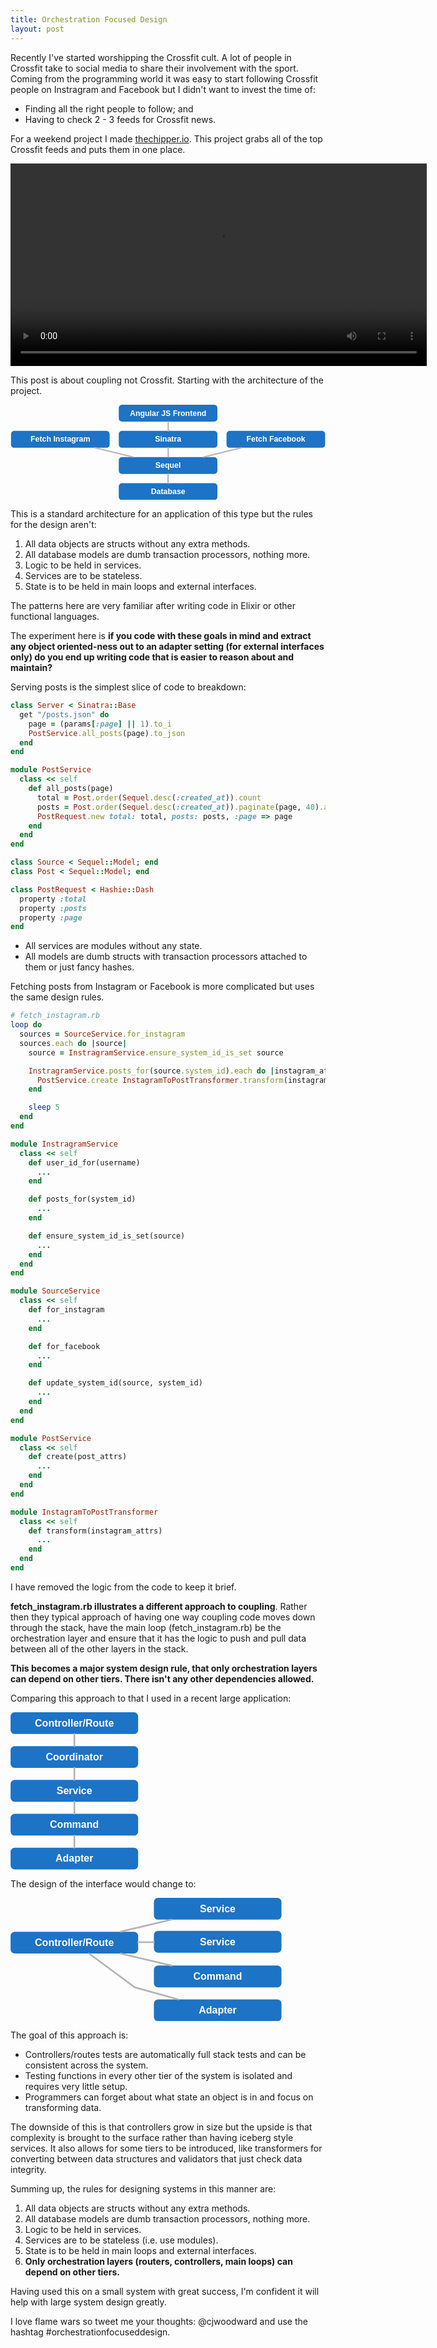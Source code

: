 ```yaml
---
title: Orchestration Focused Design
layout: post
---
```


Recently I've started worshipping the Crossfit cult. A lot of people in Crossfit take to social media to share their involvement with the sport. Coming from the programming world it was easy to start following Crossfit people on Instragram and Facebook but I didn't want to invest the time of:

- Finding all the right people to follow; and
- Having to check 2 - 3 feeds for Crossfit news.

For a weekend project I made [thechipper.io](http://thechipper.io). This project grabs all of the top Crossfit feeds and puts them in one place.

<video width="666" height="324" autoplay loop>
  <source src="http://cl.ly/1v2y1F241x0j/download/thechipper.mp4" type="video/mp4">
</video>

This post is about coupling not Crossfit. Starting with the architecture of the project.


<svg xmlns="http://www.w3.org/2000/svg" xmlns:xl="http://www.w3.org/1999/xlink" version="1.1" viewBox="35 51 489 148" width="489pt" height="148pt"><metadata xmlns:dc="http://purl.org/dc/elements/1.1/"><dc:date>2014-08-10 22:20Z</dc:date><!-- Produced by OmniGraffle Professional 5.4.4 --></metadata><defs><font-face font-family="Helvetica" font-size="12" units-per-em="1000" underline-position="-75.683594" underline-thickness="49.316406" slope="0" x-height="532.22656" cap-height="719.72656" ascent="770.01953" descent="-229.98047" font-weight="bold"><font-face-src><font-face-name name="Helvetica-Bold"/></font-face-src></font-face></defs><g stroke="none" stroke-opacity="1" stroke-dasharray="none" fill="none" fill-opacity="1"><title>Canvas 3</title><g><title>Layer 1</title><path d="M 208.09856 51 L 351.17699 51 C 353.93841 51 356.17699 53.238576 356.17699 56 L 356.17699 72.117647 C 356.17699 74.87907 353.93841 77.117647 351.17699 77.117647 L 208.09856 77.117647 C 205.33714 77.117647 203.09856 74.87907 203.09856 72.117647 L 203.09856 56 C 203.09856 53.238576 205.33714 51 208.09856 51 Z" fill="#1d73c5"/><text transform="translate(208.09856 57.058824)" fill="white"><tspan font-family="Helvetica" font-size="12" font-weight="bold" fill="white" x="12.2042534" y="11" textLength="118.66992">Angular JS Frontend</tspan></text><path d="M 208.09856 91.62745 L 351.17699 91.62745 C 353.93841 91.62745 356.17699 93.86603 356.17699 96.62745 L 356.17699 112.7451 C 356.17699 115.50652 353.93841 117.7451 351.17699 117.7451 L 208.09856 117.7451 C 205.33714 117.7451 203.09856 115.50652 203.09856 112.7451 L 203.09856 96.62745 C 203.09856 93.86603 205.33714 91.62745 208.09856 91.62745 Z" fill="#1d73c5"/><text transform="translate(208.09856 97.686275)" fill="white"><tspan font-family="Helvetica" font-size="12" font-weight="bold" fill="white" x="51.198394" y="11" textLength="40.68164">Sinatra</tspan></text><line x1="279.7906" y1="77.117647" x2="279.9604" y2="91.62745" stroke="#b3b3b3" stroke-linecap="round" stroke-linejoin="round" stroke-width="2"/><path d="M 208.09856 132.2549 L 351.17699 132.2549 C 353.93841 132.2549 356.17699 134.49348 356.17699 137.2549 L 356.17699 153.37255 C 356.17699 156.13397 353.93841 158.37255 351.17699 158.37255 L 208.09856 158.37255 C 205.33714 158.37255 203.09856 156.13397 203.09856 153.37255 L 203.09856 137.2549 C 203.09856 134.49348 205.33714 132.2549 208.09856 132.2549 Z" fill="#1d73c5"/><text transform="translate(208.09856 138.313725)" fill="white"><tspan font-family="Helvetica" font-size="12" font-weight="bold" fill="white" x="51.866363" y="11" textLength="39.345703">Sequel</tspan></text><line x1="279.7906" y1="117.7451" x2="279.9604" y2="132.2549" stroke="#b3b3b3" stroke-linecap="round" stroke-linejoin="round" stroke-width="2"/><path d="M 208.09856 172.88235 L 351.17699 172.88235 C 353.93841 172.88235 356.17699 175.12093 356.17699 177.88235 L 356.17699 194 C 356.17699 196.76142 353.93841 199 351.17699 199 L 208.09856 199 C 205.33714 199 203.09856 196.76142 203.09856 194 L 203.09856 177.88235 C 203.09856 175.12093 205.33714 172.88235 208.09856 172.88235 Z" fill="#1d73c5"/><text transform="translate(208.09856 178.94118)" fill="white"><tspan font-family="Helvetica" font-size="12" font-weight="bold" fill="white" x="44.85855" y="11" textLength="53.361328">Database</tspan></text><line x1="279.63778" y1="158.37255" x2="279.63778" y2="172.88235" stroke="#b3b3b3" stroke-linecap="round" stroke-linejoin="round" stroke-width="2"/><path d="M 40.810194 91.62745 L 183.88862 91.62745 C 186.65005 91.62745 188.88862 93.86603 188.88862 96.62745 L 188.88862 112.7451 C 188.88862 115.50652 186.65005 117.7451 183.88862 117.7451 L 40.810194 117.7451 C 38.04877 117.7451 35.810194 115.50652 35.810194 112.7451 L 35.810194 96.62745 C 35.810194 93.86603 38.04877 91.62745 40.810194 91.62745 Z" fill="#1d73c5"/><text transform="translate(40.810194 97.686275)" fill="white"><tspan font-family="Helvetica" font-size="12" font-weight="bold" fill="white" x="25.194488" y="11" textLength="92.689453">Fetch Instagram</tspan></text><path d="M 375.38692 91.62745 L 518.46535 91.62745 C 521.22677 91.62745 523.46535 93.86603 523.46535 96.62745 L 523.46535 112.7451 C 523.46535 115.50652 521.22677 117.7451 518.46535 117.7451 L 375.38692 117.7451 C 372.6255 117.7451 370.38692 115.50652 370.38692 112.7451 L 370.38692 96.62745 C 370.38692 93.86603 372.6255 91.62745 375.38692 91.62745 Z" fill="#1d73c5"/><text transform="translate(375.38692 97.686275)" fill="white"><tspan font-family="Helvetica" font-size="12" font-weight="bold" fill="white" x="25.862457" y="11" textLength="91.353516">Fetch Facebook</tspan></text><line x1="393.68797" y1="117.7451" x2="334.53446" y2="132.2549" stroke="#b3b3b3" stroke-linecap="round" stroke-linejoin="round" stroke-width="2"/><line x1="166.06168" y1="117.7451" x2="225.74199" y2="132.2549" stroke="#b3b3b3" stroke-linecap="round" stroke-linejoin="round" stroke-width="2"/></g></g></svg>

This is a standard architecture for an application of this type but the rules for the design aren't:

1. All data objects are structs without any extra methods.
2. All database models are dumb transaction processors, nothing more.
3. Logic to be held in services.
4. Services are to be stateless.
5. State is to be held in main loops and external interfaces.

The patterns here are very familiar after writing code in Elixir or other functional languages.

The experiment here is __if you code with these goals in mind and extract any object oriented-ness out to an adapter setting (for external interfaces only) do you end up writing code that is easier to reason about and maintain?__

Serving posts is the simplest slice of code to breakdown:

```ruby
class Server < Sinatra::Base
  get "/posts.json" do
    page = (params[:page] || 1).to_i
    PostService.all_posts(page).to_json
  end
end

module PostService
  class << self
    def all_posts(page)
      total = Post.order(Sequel.desc(:created_at)).count
      posts = Post.order(Sequel.desc(:created_at)).paginate(page, 40).all
      PostRequest.new total: total, posts: posts, :page => page
    end
  end
end

class Source < Sequel::Model; end
class Post < Sequel::Model; end

class PostRequest < Hashie::Dash
  property :total
  property :posts
  property :page
end
```

- All services are modules without any state.
- All models are dumb structs with transaction processors attached to them or just fancy hashes.

Fetching posts from Instagram or Facebook is more complicated but uses the same design rules.

```ruby
# fetch_instagram.rb
loop do
  sources = SourceService.for_instagram
  sources.each do |source|
    source = InstragramService.ensure_system_id_is_set source

    InstragramService.posts_for(source.system_id).each do |instagram_attrs|
      PostService.create InstagramToPostTransformer.transform(instagram_attrs)
    end

    sleep 5
  end
end

module InstragramService
  class << self
    def user_id_for(username)
      ...
    end

    def posts_for(system_id)
      ...
    end

    def ensure_system_id_is_set(source)
      ...
    end
  end
end

module SourceService
  class << self
    def for_instagram
      ...
    end

    def for_facebook
      ...
    end

    def update_system_id(source, system_id)
      ...
    end
  end
end

module PostService
  class << self
    def create(post_attrs)
      ...
    end
  end
end

module InstagramToPostTransformer
  class << self
    def transform(instagram_attrs)
      ...
    end
  end
end
```

I have removed the logic from the code to keep it brief.

__fetch_instagram.rb illustrates a different approach to coupling__. Rather then they typical approach of having one way coupling code moves down through the stack, have the main loop (fetch_instagram.rb) be the orchestration layer and ensure that it has the logic to push and pull data between all of the other layers in the stack.

__This becomes a major system design rule, that only orchestration layers can depend on other tiers. There isn't any other dependencies allowed.__

Comparing this approach to that I used in a recent large application:

<svg xmlns="http://www.w3.org/2000/svg" xmlns:xl="http://www.w3.org/1999/xlink" version="1.1" viewBox="203 17 154 189" width="154pt" height="189pt"><metadata xmlns:dc="http://purl.org/dc/elements/1.1/"><dc:date>2014-08-10 23:03Z</dc:date><!-- Produced by OmniGraffle Professional 5.4.4 --></metadata><defs><font-face font-family="Helvetica" font-size="12" units-per-em="1000" underline-position="-75.683594" underline-thickness="49.316406" slope="0" x-height="532.22656" cap-height="719.72656" ascent="770.01953" descent="-229.98047" font-weight="bold"><font-face-src><font-face-name name="Helvetica-Bold"/></font-face-src></font-face></defs><g stroke="none" stroke-opacity="1" stroke-dasharray="none" fill="none" fill-opacity="1"><title>Canvas 4</title><g><title>Layer 1</title><path d="M 208.09857 17 L 351.177 17 C 353.93842 17 356.177 19.238576 356.177 22 L 356.177 38.117647 C 356.177 40.87907 353.93842 43.117647 351.177 43.117647 L 208.09857 43.117647 C 205.33714 43.117647 203.09857 40.87907 203.09857 38.117647 L 203.09857 22 C 203.09857 19.238576 205.33714 17 208.09857 17 Z" fill="#1d73c5"/><text transform="translate(208.09857 23.058824)" fill="white"><tspan font-family="Helvetica" font-size="12" font-weight="bold" fill="white" x="24.207183" y="11" textLength="94.66406">Controller/Route</tspan></text><path d="M 208.09857 57.62745 L 351.177 57.62745 C 353.93842 57.62745 356.177 59.866027 356.177 62.62745 L 356.177 78.7451 C 356.177 81.50652 353.93842 83.7451 351.177 83.7451 L 208.09857 83.7451 C 205.33714 83.7451 203.09857 81.50652 203.09857 78.7451 L 203.09857 62.62745 C 203.09857 59.866027 205.33714 57.62745 208.09857 57.62745 Z" fill="#1d73c5"/><text transform="translate(208.09857 63.686275)" fill="white"><tspan font-family="Helvetica" font-size="12" font-weight="bold" fill="white" x="37.209136" y="11" textLength="68.660156">Coordinator</tspan></text><line x1="279.63776" y1="43.117647" x2="279.63776" y2="57.62745" stroke="#b3b3b3" stroke-linecap="round" stroke-linejoin="round" stroke-width="2"/><path d="M 208.09857 98.2549 L 351.177 98.2549 C 353.93842 98.2549 356.177 100.49348 356.177 103.2549 L 356.177 119.37255 C 356.177 122.13397 353.93842 124.37255 351.177 124.37255 L 208.09857 124.37255 C 205.33714 124.37255 203.09857 122.13397 203.09857 119.37255 L 203.09857 103.2549 C 203.09857 100.49348 205.33714 98.2549 208.09857 98.2549 Z" fill="#1d73c5"/><text transform="translate(208.09857 104.313725)" fill="white"><tspan font-family="Helvetica" font-size="12" font-weight="bold" fill="white" x="50.187652" y="11" textLength="42.703125">Service</tspan></text><line x1="279.63776" y1="83.7451" x2="279.63776" y2="98.2549" stroke="#b3b3b3" stroke-linecap="round" stroke-linejoin="round" stroke-width="2"/><path d="M 208.09857 138.88235 L 351.177 138.88235 C 353.93842 138.88235 356.177 141.12093 356.177 143.88235 L 356.177 160 C 356.177 162.76142 353.93842 165 351.177 165 L 208.09857 165 C 205.33714 165 203.09857 162.76142 203.09857 160 L 203.09857 143.88235 C 203.09857 141.12093 205.33714 138.88235 208.09857 138.88235 Z" fill="#1d73c5"/><text transform="translate(208.09857 144.94118)" fill="white"><tspan font-family="Helvetica" font-size="12" font-weight="bold" fill="white" x="42.204253" y="11" textLength="58.669922">Command</tspan></text><line x1="279.63779" y1="124.37255" x2="279.63779" y2="138.88235" stroke="#b3b3b3" stroke-linecap="round" stroke-linejoin="round" stroke-width="2"/><path d="M 208.09857 179.5098 L 351.177 179.5098 C 353.93842 179.5098 356.177 181.74838 356.177 184.5098 L 356.177 200.62745 C 356.177 203.38887 353.93842 205.62745 351.177 205.62745 L 208.09857 205.62745 C 205.33714 205.62745 203.09857 203.38887 203.09857 200.62745 L 203.09857 184.5098 C 203.09857 181.74838 205.33714 179.5098 208.09857 179.5098 Z" fill="#1d73c5"/><text transform="translate(208.09857 185.56863)" fill="white"><tspan font-family="Helvetica" font-size="12" font-weight="bold" fill="white" x="48.869292" y="11" textLength="45.339844">Adapter</tspan></text><line x1="279.63779" y1="164.99999" x2="279.63779" y2="179.5098" stroke="#b3b3b3" stroke-linecap="round" stroke-linejoin="round" stroke-width="2"/></g></g></svg>

The design of the interface would change to:

<svg xmlns="http://www.w3.org/2000/svg" xmlns:xl="http://www.w3.org/1999/xlink" version="1.1" viewBox="117 21 326 148" width="326pt" height="148pt"><metadata xmlns:dc="http://purl.org/dc/elements/1.1/"><dc:date>2014-08-10 23:08Z</dc:date><!-- Produced by OmniGraffle Professional 5.4.4 --></metadata><defs><font-face font-family="Helvetica" font-size="12" units-per-em="1000" underline-position="-75.683594" underline-thickness="49.316406" slope="0" x-height="532.22656" cap-height="719.72656" ascent="770.01953" descent="-229.98047" font-weight="bold"><font-face-src><font-face-name name="Helvetica-Bold"/></font-face-src></font-face></defs><g stroke="none" stroke-opacity="1" stroke-dasharray="none" fill="none" fill-opacity="1"><title>Canvas 5</title><g><title>Layer 1</title><path d="M 122.09856 61.627455 L 265.17699 61.627455 C 267.93841 61.627455 270.17699 63.86603 270.17699 66.627455 L 270.17699 82.7451 C 270.17699 85.506526 267.93841 87.7451 265.17699 87.7451 L 122.09856 87.7451 C 119.33714 87.7451 117.09856 85.506526 117.09856 82.7451 L 117.09856 66.627455 C 117.09856 63.86603 119.33714 61.627455 122.09856 61.627455 Z" fill="#1d73c5"/><text transform="translate(122.09856 67.68628)" fill="white"><tspan font-family="Helvetica" font-size="12" font-weight="bold" fill="white" x="24.207183" y="11" textLength="94.66406">Controller/Route</tspan></text><path d="M 294.09856 21 L 437.177 21 C 439.93841 21 442.177 23.238576 442.177 26 L 442.177 42.117647 C 442.177 44.87907 439.93841 47.117647 437.177 47.117647 L 294.09856 47.117647 C 291.33714 47.117647 289.09856 44.87907 289.09856 42.117647 L 289.09856 26 C 289.09856 23.238576 291.33714 21 294.09856 21 Z" fill="#1d73c5"/><text transform="translate(294.09856 27.058824)" fill="white"><tspan font-family="Helvetica" font-size="12" font-weight="bold" fill="white" x="50.187652" y="11" textLength="42.703125">Service</tspan></text><line x1="248.92348" y1="61.627455" x2="310.35207" y2="47.117647" stroke="#b3b3b3" stroke-linecap="round" stroke-linejoin="round" stroke-width="2"/><path d="M 294.09856 60.62745 L 437.177 60.62745 C 439.93841 60.62745 442.177 62.866027 442.177 65.62745 L 442.177 81.7451 C 442.177 84.50652 439.93841 86.7451 437.177 86.7451 L 294.09856 86.7451 C 291.33714 86.7451 289.09856 84.50652 289.09856 81.7451 L 289.09856 65.62745 C 289.09856 62.866027 291.33714 60.62745 294.09856 60.62745 Z" fill="#1d73c5"/><text transform="translate(294.09856 66.686275)" fill="white"><tspan font-family="Helvetica" font-size="12" font-weight="bold" fill="white" x="50.187652" y="11" textLength="42.703125">Service</tspan></text><path d="M 294.09856 102.2549 L 437.177 102.2549 C 439.93841 102.2549 442.177 104.49348 442.177 107.2549 L 442.177 123.37255 C 442.177 126.13397 439.93841 128.37255 437.177 128.37255 L 294.09856 128.37255 C 291.33714 128.37255 289.09856 126.13397 289.09856 123.37255 L 289.09856 107.2549 C 289.09856 104.49348 291.33714 102.2549 294.09856 102.2549 Z" fill="#1d73c5"/><text transform="translate(294.09856 108.313725)" fill="white"><tspan font-family="Helvetica" font-size="12" font-weight="bold" fill="white" x="42.204253" y="11" textLength="58.669922">Command</tspan></text><line x1="270.17699" y1="74.24128" x2="289.09856" y2="74.13127" stroke="#b3b3b3" stroke-linecap="round" stroke-linejoin="round" stroke-width="2"/><path d="M 294.09856 142.88235 L 437.177 142.88235 C 439.93841 142.88235 442.177 145.12093 442.177 147.88235 L 442.177 164 C 442.177 166.76142 439.93841 169 437.177 169 L 294.09856 169 C 291.33714 169 289.09856 166.76142 289.09856 164 L 289.09856 147.88235 C 289.09856 145.12093 291.33714 142.88235 294.09856 142.88235 Z" fill="#1d73c5"/><text transform="translate(294.09856 148.941175)" fill="white"><tspan font-family="Helvetica" font-size="12" font-weight="bold" fill="white" x="48.869292" y="11" textLength="45.339844">Adapter</tspan></text><line x1="248.9235" y1="87.7451" x2="310.35206" y2="102.2549" stroke="#b3b3b3" stroke-linecap="round" stroke-linejoin="round" stroke-width="2"/><path d="M 211.26337 87.7451 L 266.09856 128.37255 L 318.48762 142.88235" stroke="#b3b3b3" stroke-linecap="round" stroke-linejoin="round" stroke-width="2"/></g></g></svg>

The goal of this approach is:

- Controllers/routes tests are automatically full stack tests and can be consistent across the system.
- Testing functions in every other tier of the system is isolated and requires very little setup.
- Programmers can forget about what state an object is in and focus on transforming data.

The downside of this is that controllers grow in size but the upside is that complexity is brought to the surface rather than having iceberg style services. It also allows for some tiers to be introduced, like transformers for converting between data structures and validators that just check data integrity.

Summing up, the rules for designing systems in this manner are:

1. All data objects are structs without any extra methods.
2. All database models are dumb transaction processors, nothing more.
3. Logic to be held in services.
4. Services are to be stateless (i.e. use modules).
5. State is to be held in main loops and external interfaces.
6. __Only orchestration layers (routers, controllers, main loops) can depend on other tiers.__

Having used this on a small system with great success, I'm confident it will help with large system design greatly.

I love flame wars so tweet me your thoughts: @cjwoodward and use the hashtag #orchestrationfocuseddesign.
